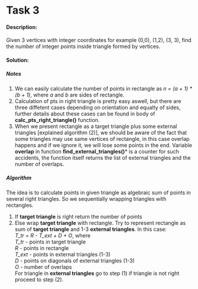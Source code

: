 # **Task 3**
#### **Description:**
Given 3 vertices with integer coordinates for example (0,0), (1,2), (3, 3),
find the number of integer points inside triangle formed by vertices.
#### **Solution:**
##### Notes
1) We can easily calculate the number of points in rectangle as
 *n = (a + 1) * (b + 1)*, where *a* and *b* are sides of rectangle.
2) Calculation of pts in right triangle is pretty easy aswell, but there 
are three diffetent cases depending on orientation and equalty of sides,
further details about these cases can be found in body of
**calc_pts_right_triangle()** function.
3) When we present rectangle as a target triangle plus some external triangles 
[explained algorithm (2)], we should be aware of the fact that some triangles may use
same vertices of rectangle, in this case overlap happens and if we ignore it, we
will lose some points in the end. Variable **overlap** in function
**find_external_triangles()*** is a counter for such accidents, the function itself
returns the list of external triangles and the number of overlaps.
##### Algorithm
The idea is to calculate points in given triangle as algebraic sum of points in
several right triangles. So we sequentially wrapping triangles with rectangles.
1) If **target triangle** is right return the number of points
2) Else wrap **target triangle** with rectangle. Try to represent rectangle
as sum of **target triangle** and 1-3 **external triangles**. 
In this case:  
*T_tr = R - T_ext + D + O*, where  
*T_tr* - points in target triangle  
*R* - points in rectangle  
*T_ext* - points in external triangles (1-3)  
*D* - points on diagonals of external triangles (1-3)  
*O* - number of overlaps  
For triangle in **external triangles** go to step (1) 
if triangle is not right proceed to step (2).
